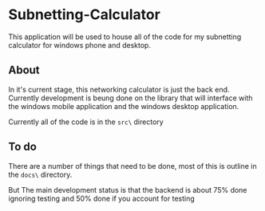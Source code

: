 # Subnetting-Calculator
This application will be used to house all of the code for my subnetting calculator for windows phone and desktop.

## About

In it's current stage, this networking calculator is just the back end. Currently development is beung done on the library that will interface with the windows mobile application and the windows desktop application.

Currently all of the code is in the ```src\``` directory

## To do

There are a number of things that need to be done, most of this is outline in the ```docs\``` directory.

But The main development status is that the backend is about 75% done ignoring testing and 50% done if you account for testing
